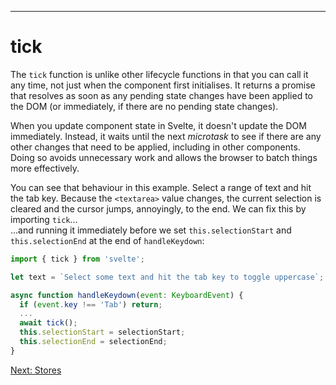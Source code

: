 ------
# **tick**
The `tick` function is unlike other lifecycle functions in that you can call it any time, not just when the component first initialises. It returns a promise that resolves as soon as any pending state changes have been applied to the DOM (or immediately, if there are no pending state changes).

When you update component state in Svelte, it doesn't update the DOM immediately. Instead, it waits until the next _microtask_ to see if there are any other changes that need to be applied, including in other components.  
Doing so avoids unnecessary work and allows the browser to batch things more effectively.

You can see that behaviour in this example. Select a range of text and hit the tab key. Because the `<textarea>` value changes, the current selection is cleared and the cursor jumps, annoyingly, to the end. We can fix this by importing `tick`...  
...and running it immediately before we set `this.selectionStart` and `this.selectionEnd` at the end of `handleKeydown`:
```js title="src/routes/part1/lifecycle/tick/+page.svelte" /import { tick } from 'svelte';/ /await tick();/
import { tick } from 'svelte';

let text = `Select some text and hit the tab key to toggle uppercase`;

async function handleKeydown(event: KeyboardEvent) {
  if (event.key !== 'Tab') return;
  ...
  await tick();
  this.selectionStart = selectionStart;
  this.selectionEnd = selectionEnd;
}
```

[Next: Stores](/part1/stores/writable-stores)
